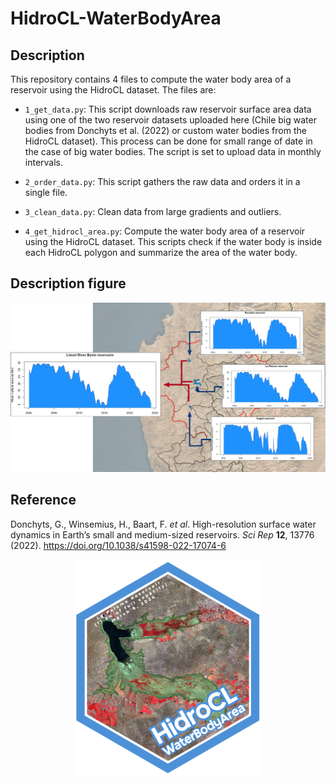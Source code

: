 # HidroCL-WaterBodyArea

## Description

This repository contains 4 files to compute the water body area of a reservoir using the HidroCL dataset. The files are:

- `1_get_data.py`: This script downloads raw reservoir surface area data using one of the two reservoir datasets uploaded here (Chile big water bodies from Donchyts et al. (2022) or custom water bodies from the HidroCL dataset). This process can be done for small range of date in the case of big water bodies. The script is set to upload data in monthly intervals.

- `2_order_data.py`: This script gathers the raw data and orders it in a single file.

- `3_clean_data.py`: Clean data from large gradients and outliers.

- `4_get_hidrocl_area.py`: Compute the water body area of a reservoir using the HidroCL dataset. This scripts check if the water body is inside each HidroCL polygon and summarize the area of the water body.

## Description figure

![logo](assets/figure.png)

## Reference

Donchyts, G., Winsemius, H., Baart, F. *et al*. High-resolution surface water dynamics in Earth’s small and medium-sized reservoirs. *Sci Rep* **12**, 13776 (2022). https://doi.org/10.1038/s41598-022-17074-6

<div align="center">
    <img src="assets/logo.png" width="300" aspect=1>
</div>
